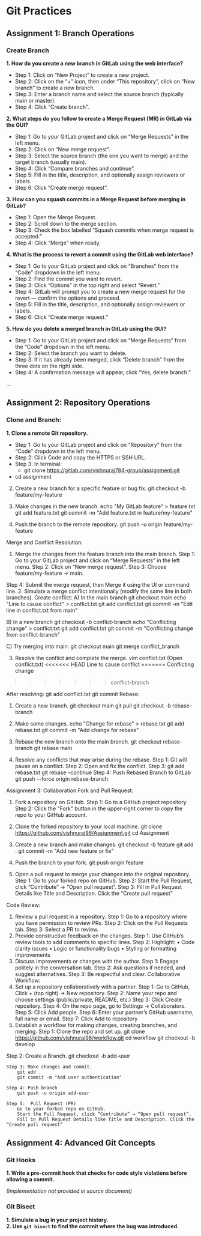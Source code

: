 
# Git Practices

## Assignment 1: Branch Operations

### Create Branch

**1. How do you create a new branch in GitLab using the web interface?**

- Step 1: Click on “New Project” to create a new project.  
- Step 2: Click on the “+” icon, then under “This repository”, click on “New branch” to create a new branch.  
- Step 3: Enter a branch name and select the source branch (typically main or master).  
- Step 4: Click “Create branch”.

**2. What steps do you follow to create a Merge Request (MR) in GitLab via the GUI?**

- Step 1: Go to your GitLab project and click on “Merge Requests” in the left menu.  
- Step 2: Click on “New merge request”.  
- Step 3: Select the source branch (the one you want to merge) and the target branch (usually main).  
- Step 4: Click “Compare branches and continue”.  
- Step 5: Fill in the title, description, and optionally assign reviewers or labels.  
- Step 6: Click “Create merge request”.

**3. How can you squash commits in a Merge Request before merging in GitLab?**

- Step 1: Open the Merge Request.  
- Step 2: Scroll down to the merge section.  
- Step 3: Check the box labelled “Squash commits when merge request is accepted.”  
- Step 4: Click “Merge” when ready.

**4. What is the process to revert a commit using the GitLab web interface?**

- Step 1: Go to your GitLab project and click on “Branches” from the “Code” dropdown in the left menu.  
- Step 2: Find the commit you want to revert.  
- Step 3: Click “Options” in the top right and select “Revert.”  
- Step 4: GitLab will prompt you to create a new merge request for the revert — confirm the options and proceed.  
- Step 5: Fill in the title, description, and optionally assign reviewers or labels.  
- Step 6: Click “Create merge request.”

**5. How do you delete a merged branch in GitLab using the GUI?**

- Step 1: Go to your GitLab project and click on “Merge Requests” from the “Code” dropdown in the left menu.  
- Step 2: Select the branch you want to delete.  
- Step 3: If it has already been merged, click “Delete branch” from the three dots on the right side.  
- Step 4: A confirmation message will appear, click “Yes, delete branch.”

...

## Assignment 2: Repository Operations

### Clone and Branch: 

**1. Clone a remote Git repository.**
- Step 1: Go to your GitLab project and click on “Repository” from the “Code” dropdown in the left menu.
-	Step 2: Click Code and copy the HTTPS or SSH URL.
-	Step 3: In terminal:
	-	git clone https://gitlab.com/vishnuraj784-group/assignment.git
   - cd assignment
 
2. Create a new branch for a specific feature or bug fix.
	git checkout -b feature/my-feature
 
3. Make changes in the new branch.
	echo "My GitLab feature" > feature.txt
git add feature.txt
git commit -m "Add feature.txt in feature/my-feature"
 




4. Push the branch to the remote repository.
	git push -u origin feature/my-feature
 
Merge and Conflict Resolution: 
1. Merge the changes from the feature branch into the main branch.
Step 1: Go to your GitLab project and click on “Merge Requests” in the left menu.
Step 2: Click on “New merge request”.
Step 3: Choose feature/my-feature → main.
 
Step 4: Submit the merge request, then Merge it using the UI or command line.
2. Simulate a merge conflict intentionally (modify the same line in both branches).
Create conflict: 
A) In the main branch
git checkout main
echo "Line to cause conflict" > conflict.txt
git add conflict.txt
git commit -m "Edit line in conflict.txt from main"
 
B) In a new branch
git checkout -b conflict-branch
echo "Conflicting change" > conflict.txt
git add conflict.txt
git commit -m "Conflicting change from conflict-branch"
 
C) Try merging into main:
git checkout main
git merge conflict_branch
 
3. Resolve the conflict and complete the merge.
	vim conflict.txt (Open conflict.txt)
<<<<<<< HEAD
Line to cause conflict
=======
Conflicting change
>>>>>>> conflict-branch

After resolving:
git add conflict.txt
git commit
Rebase: 
1. Create a new branch.
	git checkout main
git pull
git checkout -b rebase-branch
 
2. Make some changes.
echo "Change for rebase" > rebase.txt
git add rebase.txt
git commit -m "Add change for rebase"
 
3. Rebase the new branch onto the main branch.
git checkout rebase-branch
git rebase main
 
4. Resolve any conflicts that may arise during the rebase.
Step 1: Git will pause on a conflict.
Step 2: Open and fix the conflict.
Step 3: 
	git add rebase.txt
git rebase –continue
	Step 4: Push Rebased Branch to GitLab
		git push --force origin rebase-branch
 
Assignment 3: Collaboration
Fork and Pull Request: 
1. Fork a repository on GitHub.
	Step 1: Go to a GitHub project repository
Step 2: Click the "Fork" button in the upper-right corner to copy the repo to your GitHub account.
2. Clone the forked repository to your local machine.
git clone https://github.com/vishnuraj96/Assignment.git
cd Assignment
 
3. Create a new branch and make changes.
git checkout -b feature
git add .
git commit -m "Add new feature or fix"
 
4. Push the branch to your fork.
	git push origin feature
 
5. Open a pull request to merge your changes into the original repository.
	Step 1: Go to your forked repo on GitHub.
	Step 2: Start the Pull Request, click “Contribute” → “Open pull request”.
	Step 3: Fill in Pull Request Details like Title and Description. Click the “Create pull request”
 
Code Review: 
1. Review a pull request in a repository.
	Step 1: Go to a repository where you have permission to review PRs.
Step 2: Click on the Pull Requests tab.
Step 3: Select a PR to review.
2. Provide constructive feedback on the changes.
	Step 1: Use GitHub’s review tools to add comments to specific lines.
Step 2: Highlight:
•	Code clarity issues
•	Logic or functionality bugs
•	Styling or formatting improvements
3. Discuss improvements or changes with the author.
Step 1: Engage politely in the conversation tab.
Step 2: Ask questions if needed, and suggest alternatives.
Step 3: Be respectful and clear.
Collaborative Workflow: 
1. Set up a repository collaboratively with a partner.
	Step 1: Go to GitHub, Click + (top right) → New repository.
	Step 2: Name your repo and choose settings (public/private, README, etc.)
	Step 3: Click Create repository.
	Step 4: On the repo page, go to Settings → Collaborators.
	Step 5: Click Add people.
	Step 6: Enter your partner’s GitHub username, full name or email.
	Step 7: Click Add to repository
2. Establish a workflow for making changes, creating branches, and merging.
	Step 1: Clone the repo and set up.
		git clone https://github.com/vishnuraj96/workflow.git
		cd workflow
		git checkout -b develop
 
Step 2: Create a Branch.
		git checkout -b add-user
 
	Step 3: Make changes and commit.
		git add .
		git commit -m "Add user authentication"
 
	Step 4: Push branch
		git push -u origin add-user
 
	Step 5:  Pull Request (PR)
		Go to your forked repo on GitHub.
		Start the Pull Request, click “Contribute” → “Open pull request”.
		Fill in Pull Request Details like Title and Description. Click the “Create pull request”


## Assignment 4: Advanced Git Concepts

### Git Hooks

**1. Write a pre-commit hook that checks for code style violations before allowing a commit.**

*(Implementation not provided in source document)*

### Git Bisect

**1. Simulate a bug in your project history.**  
**2. Use `git bisect` to find the commit where the bug was introduced.**

